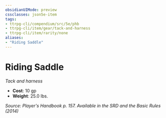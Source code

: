 ```yaml
---
obsidianUIMode: preview
cssclasses: json5e-item
tags:
- ttrpg-cli/compendium/src/5e/phb
- ttrpg-cli/item/gear/tack-and-harness
- ttrpg-cli/item/rarity/none
aliases: 
- "Riding Saddle"
---
```

# Riding Saddle
*Tack and harness*  

- **Cost**: 10 gp
- **Weight**: 25.0 lbs.

*Source: Player's Handbook p. 157. Available in the <span title='Systems Reference Document (5.1)'>SRD</span> and the Basic Rules (2014)*